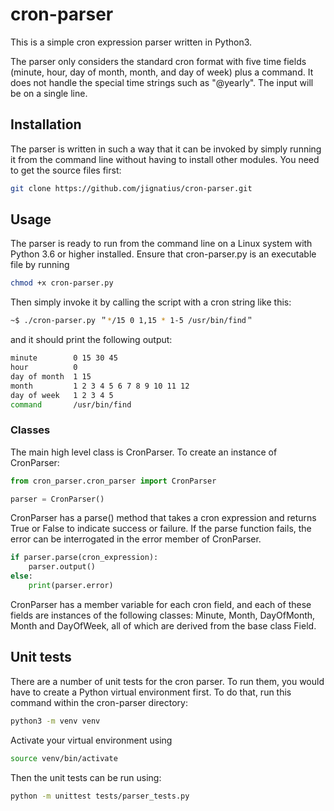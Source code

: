 # cron-parser

This is a simple cron expression parser written in Python3.

The parser only considers the standard cron format with five time fields (minute, hour, day of month, month, and day of
week) plus a command. It does not handle the special time strings such as "@yearly". The input will be on a single line.

## Installation
The parser is written in such a way that it can be invoked by simply running it from the command line without having to 
install other modules. You need to get the source files first:
```bash
git clone https://github.com/jignatius/cron-parser.git
```

## Usage
The parser is ready to run from the command line on a Linux system with Python 3.6 or higher installed.
Ensure that cron-parser.py is an executable file by running
```bash
chmod +x cron-parser.py
```
Then simply invoke it by calling the script with a cron string like this:
```bash
~$ ./cron-parser.py ＂*/15 0 1,15 * 1-5 /usr/bin/find＂
```
and it should print the following output:
```bash
minute        0 15 30 45
hour          0
day of month  1 15
month         1 2 3 4 5 6 7 8 9 10 11 12
day of week   1 2 3 4 5
command       /usr/bin/find
```
### Classes
The main high level class is CronParser. To create an instance of CronParser:
```python
from cron_parser.cron_parser import CronParser

parser = CronParser()
```
CronParser has a parse() method that takes a cron expression and returns True or False to indicate success or failure.
If the parse function fails, the error can be interrogated in the error member of CronParser.
```python
if parser.parse(cron_expression):
    parser.output()
else:
    print(parser.error)
```
CronParser has a member variable for each cron field, and each of these fields are instances of the following classes:
Minute, Month, DayOfMonth, Month and DayOfWeek, all of which are derived from the base class Field.
## Unit tests
There are a number of unit tests for the cron parser. To run them, you would have to create a Python virtual
environment first. To do that, run this command within the cron-parser directory:
```bash
python3 -m venv venv
```
Activate your virtual environment using
```bash
source venv/bin/activate
```
Then the unit tests can be run using:
```bash
python -m unittest tests/parser_tests.py
```
